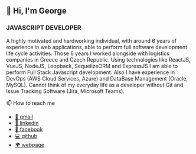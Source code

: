 ## 👋 Hi, I'm George
### JAVASCRIPT DEVELOPER
A highly motivated and hardworking individual, with around 6 years of experience in web applications, able to perform full software development life cycle activities. Those 6 years I worked alongside with logistics companies in Greece and Czech Republic. Using technologies like ReactJS, VueJS, NodeJS, Loopback, SequelizeORM and ExpressJS I am able to perform Full Stack Javascript development. Also I have experience in DevOps (AWS Cloud Services, Azure) and DataBase Management (Oracle, MySQL). Cannot think of my everyday life as a developer without Git and Issue Tracking Software (Jira, Microsoft Teams).

📫 How to reach me
 * [:e-mail: gmail](mailto:gpanagiotinos@gmail.com)
 * [:construction_worker: linkedin](https://www.linkedin.com/gpanagiotinos)
 * [:blue_book: facebook](https://www.facebook.com/panagiotinos)
 * [:computer: github](https://github.com/gpanagiotinos)
 * [:earth_africa: webpage](https://code.panagiotinos.com/)
